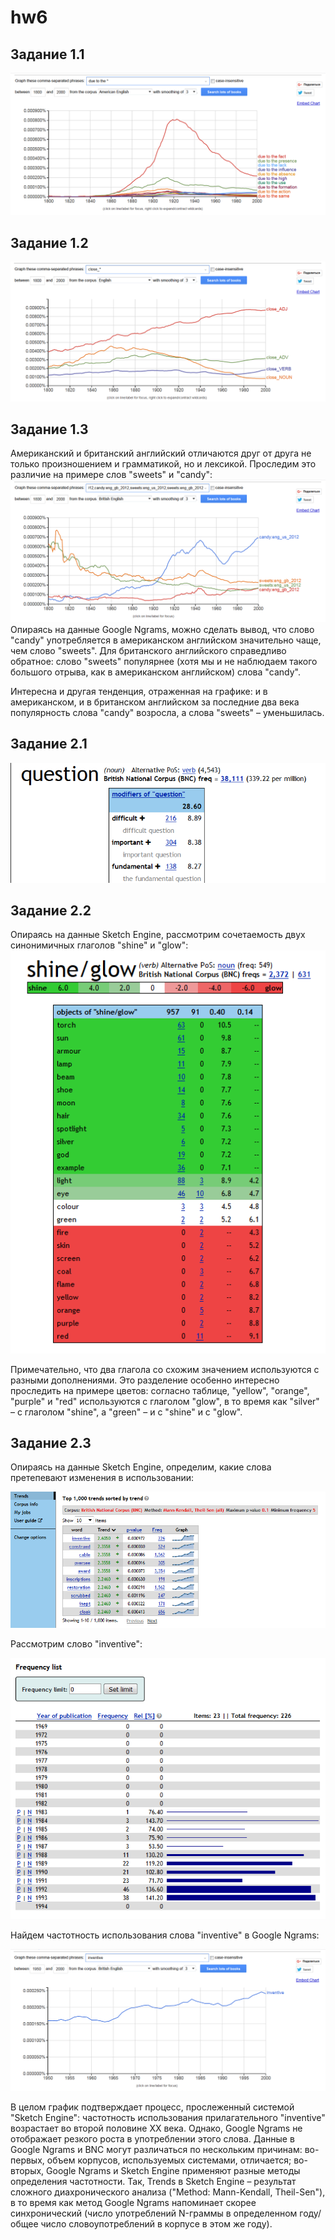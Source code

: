# hw6
## Задание 1.1
![](https://github.com/mmyakubova/hw6/blob/master/%D0%97%D0%B0%D0%B4%D0%B0%D0%BD%D0%B8%D0%B5%201.1.png)
## Задание 1.2
![](https://github.com/mmyakubova/hw6/blob/master/%D0%97%D0%B0%D0%B4%D0%B0%D0%BD%D0%B8%D0%B5%201.2.png)
## Задание 1.3
Американский и британский английский отличаются друг от друга не только произношением и грамматикой, но и лексикой. Проследим это различие на примере слов "sweets" и "candy":
![](https://github.com/mmyakubova/hw6/blob/master/%D0%97%D0%B0%D0%B4%D0%B0%D0%BD%D0%B8%D0%B5%201.3.png)
Опираясь на данные Google Ngrams, можно сделать вывод, что слово "candy" употребляется в американском английском значительно чаще, чем слово "sweets". Для британского английского справедливо обратное: слово "sweets" популярнее (хотя мы и не наблюдаем такого большого отрыва, как в американском английском) слова "candy".

Интересна и другая тенденция, отраженная на графике: и в американском, и в британском английском за последние два века популярность слова "candy" возросла, а слова "sweets" – уменьшилась. 
## Задание 2.1
![](https://github.com/mmyakubova/hw6/blob/master/%D0%97%D0%B0%D0%B4%D0%B0%D0%BD%D0%B8%D0%B5%202.1.png)
## Задание 2.2
Опираясь на данные Sketch Engine, рассмотрим сочетаемость двух синонимичных глаголов "shine" и "glow":
![](https://github.com/mmyakubova/hw6/blob/master/%D0%97%D0%B0%D0%B4%D0%B0%D0%BD%D0%B8%D0%B5%202.2.png)

Примечательно, что два глагола со схожим значением используются с разными дополнениями. Это разделение особенно интересно проследить на примере цветов: согласно таблице, "yellow", "orange", "purple" и "red" используются с глаголом "glow", в то время как "silver" – с глаголом "shine", а "green" – и с "shine" и с "glow".
## Задание 2.3
Опираясь на данные Sketch Engine, определим, какие слова претепевают изменения в использовании:

![](https://github.com/mmyakubova/hw6/blob/master/%D0%97%D0%B0%D0%B4%D0%B0%D0%BD%D0%B8%D0%B5%202.3.%20Trends.%20BNC.png)

Рассмотрим слово "inventive":

![](https://github.com/mmyakubova/hw6/blob/master/%D0%97%D0%B0%D0%B4%D0%B0%D0%BD%D0%B8%D0%B5%202.3.%20Inventive.png)

Найдем частотность использования слова "inventive" в Google Ngrams:

![](https://github.com/mmyakubova/hw6/blob/master/%D0%97%D0%B0%D0%B4%D0%B0%D0%BD%D0%B8%D0%B5%202.3.%20Ngrams.png)

В целом график подтверждает процесс, прослеженный системой "Sketch Engine": частотность использования прилагательного "inventive"  возрастает во второй половине XX века. Однако, Google Ngrams не отображает резкого роста в употреблении этого слова. Данные в Google Ngrams и BNC могут различаться по нескольким причинам: во-первых, объем корпусов, используемых системами, отличается; во-вторых, Google Ngrams и Sketch Engine применяют разные методы определения частотности. Так, Trends в Sketch Engine – результат сложного диахронического анализа ("Method: Mann-Kendall, Theil-Sen"), в то время как метод Google Ngrams напоминает скорее синхронический (число употреблений N-граммы в определенном году/общее число словоупотреблений в корпусе в этом же году).

